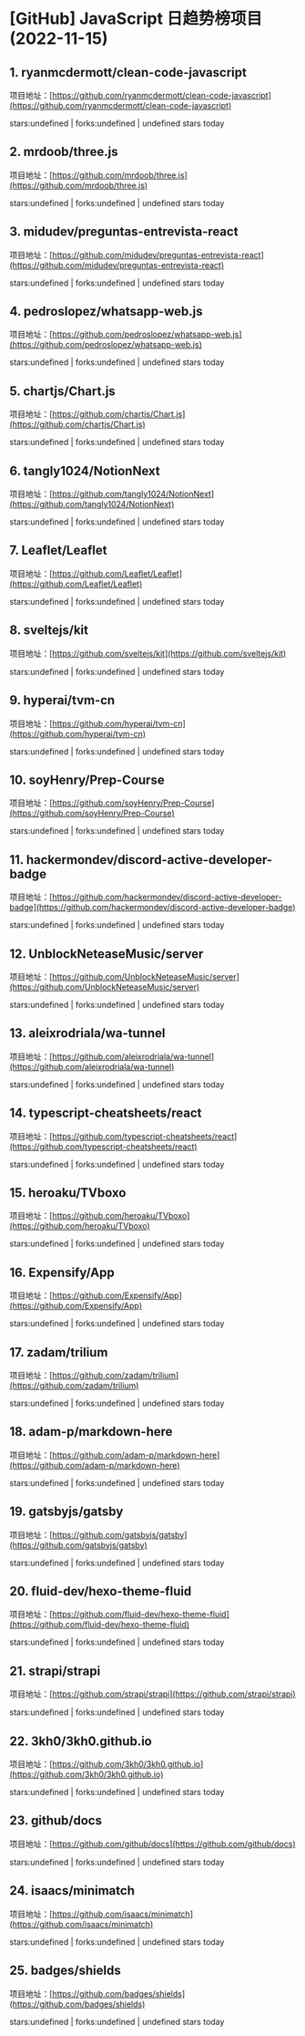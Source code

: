 # [GitHub] JavaScript 日趋势榜项目(2022-11-15)

## 1. ryanmcdermott/clean-code-javascript 

项目地址：[https://github.com/ryanmcdermott/clean-code-javascript](https://github.com/ryanmcdermott/clean-code-javascript)

stars:undefined | forks:undefined | undefined stars today 



## 2. mrdoob/three.js 

项目地址：[https://github.com/mrdoob/three.js](https://github.com/mrdoob/three.js)

stars:undefined | forks:undefined | undefined stars today 



## 3. midudev/preguntas-entrevista-react 

项目地址：[https://github.com/midudev/preguntas-entrevista-react](https://github.com/midudev/preguntas-entrevista-react)

stars:undefined | forks:undefined | undefined stars today 



## 4. pedroslopez/whatsapp-web.js 

项目地址：[https://github.com/pedroslopez/whatsapp-web.js](https://github.com/pedroslopez/whatsapp-web.js)

stars:undefined | forks:undefined | undefined stars today 



## 5. chartjs/Chart.js 

项目地址：[https://github.com/chartjs/Chart.js](https://github.com/chartjs/Chart.js)

stars:undefined | forks:undefined | undefined stars today 



## 6. tangly1024/NotionNext 

项目地址：[https://github.com/tangly1024/NotionNext](https://github.com/tangly1024/NotionNext)

stars:undefined | forks:undefined | undefined stars today 



## 7. Leaflet/Leaflet 

项目地址：[https://github.com/Leaflet/Leaflet](https://github.com/Leaflet/Leaflet)

stars:undefined | forks:undefined | undefined stars today 



## 8. sveltejs/kit 

项目地址：[https://github.com/sveltejs/kit](https://github.com/sveltejs/kit)

stars:undefined | forks:undefined | undefined stars today 



## 9. hyperai/tvm-cn 

项目地址：[https://github.com/hyperai/tvm-cn](https://github.com/hyperai/tvm-cn)

stars:undefined | forks:undefined | undefined stars today 



## 10. soyHenry/Prep-Course 

项目地址：[https://github.com/soyHenry/Prep-Course](https://github.com/soyHenry/Prep-Course)

stars:undefined | forks:undefined | undefined stars today 



## 11. hackermondev/discord-active-developer-badge 

项目地址：[https://github.com/hackermondev/discord-active-developer-badge](https://github.com/hackermondev/discord-active-developer-badge)

stars:undefined | forks:undefined | undefined stars today 



## 12. UnblockNeteaseMusic/server 

项目地址：[https://github.com/UnblockNeteaseMusic/server](https://github.com/UnblockNeteaseMusic/server)

stars:undefined | forks:undefined | undefined stars today 



## 13. aleixrodriala/wa-tunnel 

项目地址：[https://github.com/aleixrodriala/wa-tunnel](https://github.com/aleixrodriala/wa-tunnel)

stars:undefined | forks:undefined | undefined stars today 



## 14. typescript-cheatsheets/react 

项目地址：[https://github.com/typescript-cheatsheets/react](https://github.com/typescript-cheatsheets/react)

stars:undefined | forks:undefined | undefined stars today 



## 15. heroaku/TVboxo 

项目地址：[https://github.com/heroaku/TVboxo](https://github.com/heroaku/TVboxo)

stars:undefined | forks:undefined | undefined stars today 



## 16. Expensify/App 

项目地址：[https://github.com/Expensify/App](https://github.com/Expensify/App)

stars:undefined | forks:undefined | undefined stars today 



## 17. zadam/trilium 

项目地址：[https://github.com/zadam/trilium](https://github.com/zadam/trilium)

stars:undefined | forks:undefined | undefined stars today 



## 18. adam-p/markdown-here 

项目地址：[https://github.com/adam-p/markdown-here](https://github.com/adam-p/markdown-here)

stars:undefined | forks:undefined | undefined stars today 



## 19. gatsbyjs/gatsby 

项目地址：[https://github.com/gatsbyjs/gatsby](https://github.com/gatsbyjs/gatsby)

stars:undefined | forks:undefined | undefined stars today 



## 20. fluid-dev/hexo-theme-fluid 

项目地址：[https://github.com/fluid-dev/hexo-theme-fluid](https://github.com/fluid-dev/hexo-theme-fluid)

stars:undefined | forks:undefined | undefined stars today 



## 21. strapi/strapi 

项目地址：[https://github.com/strapi/strapi](https://github.com/strapi/strapi)

stars:undefined | forks:undefined | undefined stars today 



## 22. 3kh0/3kh0.github.io 

项目地址：[https://github.com/3kh0/3kh0.github.io](https://github.com/3kh0/3kh0.github.io)

stars:undefined | forks:undefined | undefined stars today 



## 23. github/docs 

项目地址：[https://github.com/github/docs](https://github.com/github/docs)

stars:undefined | forks:undefined | undefined stars today 



## 24. isaacs/minimatch 

项目地址：[https://github.com/isaacs/minimatch](https://github.com/isaacs/minimatch)

stars:undefined | forks:undefined | undefined stars today 



## 25. badges/shields 

项目地址：[https://github.com/badges/shields](https://github.com/badges/shields)

stars:undefined | forks:undefined | undefined stars today 



